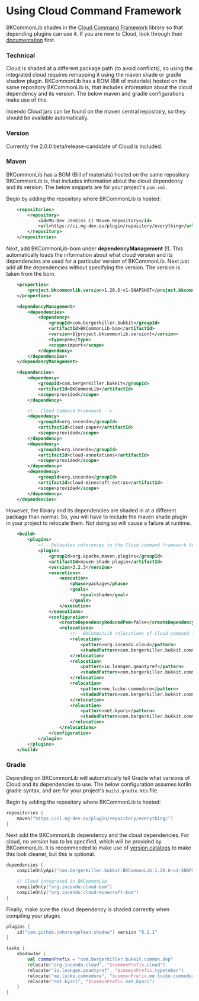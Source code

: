 # Using Cloud Command Framework
BKCommonLib shades in the [Cloud Command Framework](https://github.com/Incendo/cloud "Cloud Command Framework") library so that depending plugins can use it. If you are new to Cloud, look through their [documentation](https://cloud.incendo.org/ "documentation") first.

### Technical
Cloud is shaded at a different package path (to avoid conflicts), so using the integrated cloud requires remapping it using the maven shade or gradle shadow plugin. BKCommonLib has a BOM (Bill of materials) hosted on the same repository BKCommonLib is, that includes information about the cloud dependency and its version. The below maven and gradle configurations make use of this.

Incendo Cloud jars can be found on the maven central repository, so they should be available automatically.

### Version
Currently the 2.0.0 beta/release-candidate of Cloud is included.

### Maven
BKCommonLib has a BOM (Bill of materials) hosted on the same repository BKCommonLib is, that includes information about the cloud dependency and its version. The below snippets are for your project's `pom.xml`.

Begin by adding the repository where BKCommonLib is hosted:
```xml
    <repositories>
        <repository>
            <id>MG-Dev Jenkins CI Maven Repository</id>
            <url>https://ci.mg-dev.eu/plugin/repository/everything</url>
        </repository>
    </repositories>
```
Next, add BKCommonLib-bom under **dependencyManagement** (!). This automatically loads the information about what cloud version and its dependencies are used for a particular version of BKCommonLib. Next just add all the dependencies without specifying the version. The version is taken from the bom.
```xml
    <properties>
        <project.bkcommonlib.version>1.20.6-v1-SNAPSHOT</project.bkcommonlib.version>
    </properties>

    <dependencyManagement>
        <dependencies>
            <dependency>
                <groupId>com.bergerkiller.bukkit</groupId>
                <artifactId>BKCommonLib-bom</artifactId>
                <version>${project.bkcommonlib.version}</version>
                <type>pom</type>
                <scope>import</scope>
            </dependency>
        </dependencies>
    </dependencyManagement>

    <dependencies>
        <dependency>
            <groupId>com.bergerkiller.bukkit</groupId>
            <artifactId>BKCommonLib</artifactId>
            <scope>provided</scope>
        </dependency>

        <!-- Cloud Command Framework -->
        <dependency>
            <groupId>org.incendo</groupId>
            <artifactId>cloud-paper</artifactId>
            <scope>provided</scope>
        </dependency>
        <dependency>
            <groupId>org.incendo</groupId>
            <artifactId>cloud-annotations</artifactId>
            <scope>provided</scope>
        </dependency>
        <dependency>
            <groupId>org.incendo</groupId>
            <artifactId>cloud-minecraft-extras</artifactId>
            <scope>provided</scope>
        </dependency>
    </dependencies>
```
However, the library and its dependencies are shaded in at a different package than normal. So, you will have to include the maven shade plugin in your project to relocate them. Not doing so will cause a failure at runtime.
```xml
    <build>
        <plugins>
            <!-- Relocates references to the Cloud command framework to where they are in BKCommonLib -->
            <plugin>
                <groupId>org.apache.maven.plugins</groupId>
                <artifactId>maven-shade-plugin</artifactId>
                <version>3.2.3</version>
                <executions>
                    <execution>
                        <phase>package</phase>
                        <goals>
                            <goal>shade</goal>
                        </goals>
                    </execution>
                </executions>
                <configuration>
                    <createDependencyReducedPom>false</createDependencyReducedPom>
                    <relocations>
                        <!-- BKCommonLib relocations of Cloud command framework -->
                        <relocation>
                            <pattern>org.incendo.cloud</pattern>
                            <shadedPattern>com.bergerkiller.bukkit.common.dep.cloud</shadedPattern>
                        </relocation>
                        <relocation>
                            <pattern>io.leangen.geantyref</pattern>
                            <shadedPattern>com.bergerkiller.bukkit.common.dep.typetoken</shadedPattern>
                        </relocation>
                        <relocation>
                            <pattern>me.lucko.commodore</pattern>
                            <shadedPattern>com.bergerkiller.bukkit.common.dep.me.lucko.commodore</shadedPattern>
                        </relocation>
                        <relocation>
                            <pattern>net.kyori</pattern>
                            <shadedPattern>com.bergerkiller.bukkit.common.dep.net.kyori</shadedPattern>
                        </relocation>
                    </relocations>
                </configuration>
            </plugin>
        </plugins>
    </build>
```

### Gradle
Depending on BKCommonLib will automatically tell Gradle what versions of Cloud and its dependencies to use. The below configuration assumes kotlin gradle syntax, and are for your project's `build.gradle.kts` file.

Begin by adding the repository where BKCommonLib is hosted:
```kotlin
repositories {
    maven("https://ci.mg-dev.eu/plugin/repository/everything/")
}
```
Next add the BKCommonLib dependency and the cloud dependencies. For cloud, no version has to be specified, which will be provided by BKCommonLib. It is recommended to make use of [version catalogs](https://docs.gradle.org/current/userguide/platforms.html#sub::toml-dependencies-format) to make this look cleaner, but this is optional.
```kotlin
dependencies {
    compileOnlyApi("com.bergerkiller.bukkit:BKCommonLib:1.20.6-v1-SNAPSHOT")

    // Cloud integrated in BKCommonLib
    compileOnly("org.incendo:cloud-bom")
    compileOnly("org.incendo:cloud-minecraft-bom")
}
```
Finally, make sure the cloud dependency is shaded correctly when compiling your plugin:
```kotlin
plugins {
    id("com.github.johnrengelman.shadow") version "8.1.1"
}

tasks {
    shadowJar {
        val commonPrefix = "com.bergerkiller.bukkit.common.dep"
        relocate("org.incendo.cloud", "$commonPrefix.cloud")
        relocate("io.leangen.geantyref", "$commonPrefix.typetoken")
        relocate("me.lucko.commodore", "$commonPrefix.me.lucko.commodore")
        relocate("net.kyori", "$commonPrefix.net.kyori")
    }
}
```

